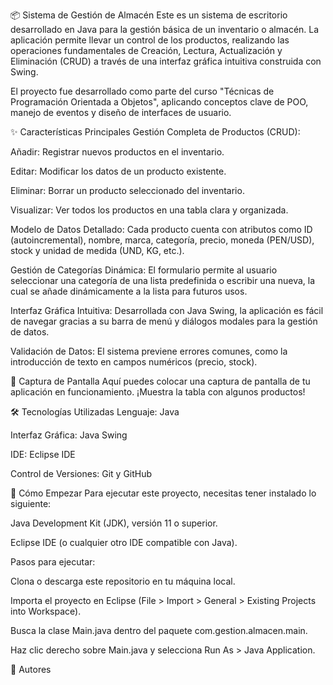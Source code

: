 📦 Sistema de Gestión de Almacén
Este es un sistema de escritorio desarrollado en Java para la gestión básica de un inventario o almacén. La aplicación permite llevar un control de los productos, realizando las operaciones fundamentales de Creación, Lectura, Actualización y Eliminación (CRUD) a través de una interfaz gráfica intuitiva construida con Swing.

El proyecto fue desarrollado como parte del curso "Técnicas de Programación Orientada a Objetos", aplicando conceptos clave de POO, manejo de eventos y diseño de interfaces de usuario.

✨ Características Principales
Gestión Completa de Productos (CRUD):

Añadir: Registrar nuevos productos en el inventario.

Editar: Modificar los datos de un producto existente.

Eliminar: Borrar un producto seleccionado del inventario.

Visualizar: Ver todos los productos en una tabla clara y organizada.

Modelo de Datos Detallado: Cada producto cuenta con atributos como ID (autoincremental), nombre, marca, categoría, precio, moneda (PEN/USD), stock y unidad de medida (UND, KG, etc.).

Gestión de Categorías Dinámica: El formulario permite al usuario seleccionar una categoría de una lista predefinida o escribir una nueva, la cual se añade dinámicamente a la lista para futuros usos.

Interfaz Gráfica Intuitiva: Desarrollada con Java Swing, la aplicación es fácil de navegar gracias a su barra de menú y diálogos modales para la gestión de datos.

Validación de Datos: El sistema previene errores comunes, como la introducción de texto en campos numéricos (precio, stock).

📸 Captura de Pantalla
Aquí puedes colocar una captura de pantalla de tu aplicación en funcionamiento. ¡Muestra la tabla con algunos productos!

🛠️ Tecnologías Utilizadas
Lenguaje: Java

Interfaz Gráfica: Java Swing

IDE: Eclipse IDE

Control de Versiones: Git y GitHub

🚀 Cómo Empezar
Para ejecutar este proyecto, necesitas tener instalado lo siguiente:

Java Development Kit (JDK), versión 11 o superior.

Eclipse IDE (o cualquier otro IDE compatible con Java).

Pasos para ejecutar:

Clona o descarga este repositorio en tu máquina local.

Importa el proyecto en Eclipse (File > Import > General > Existing Projects into Workspace).

Busca la clase Main.java dentro del paquete com.gestion.almacen.main.

Haz clic derecho sobre Main.java y selecciona Run As > Java Application.

👤 Autores
